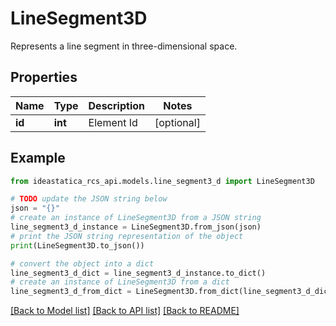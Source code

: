 # LineSegment3D

Represents a line segment in three-dimensional space.

## Properties

Name | Type | Description | Notes
------------ | ------------- | ------------- | -------------
**id** | **int** | Element Id | [optional] 

## Example

```python
from ideastatica_rcs_api.models.line_segment3_d import LineSegment3D

# TODO update the JSON string below
json = "{}"
# create an instance of LineSegment3D from a JSON string
line_segment3_d_instance = LineSegment3D.from_json(json)
# print the JSON string representation of the object
print(LineSegment3D.to_json())

# convert the object into a dict
line_segment3_d_dict = line_segment3_d_instance.to_dict()
# create an instance of LineSegment3D from a dict
line_segment3_d_from_dict = LineSegment3D.from_dict(line_segment3_d_dict)
```
[[Back to Model list]](../README.md#documentation-for-models) [[Back to API list]](../README.md#documentation-for-api-endpoints) [[Back to README]](../README.md)


